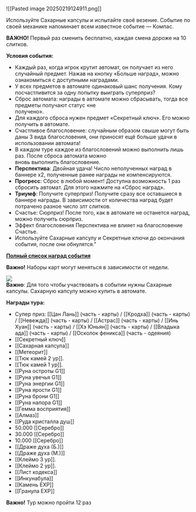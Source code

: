 ![[Pasted image 20250219124911.png]]

Используйте Сахарные капсулы и испытайте своё везение. Событие по своей механике напоминает всем известное событие — Компас.  
  
**ВАЖНО!** Первый раз сменить бесплатно, каждая смена дороже на 10 слитков.  
  
**Условия события:**  

- Каждый раз, когда игрок крутит автомат, он получает из него случайный предмет. Нажав на кнопку «Больше наград», можно ознакомиться с доступными наградами.
- У всех предметов в автомате одинаковый шанс получения. Кому посчастливится за одну попытку выиграть суперприз?
- Сброс автомата: награды в автомате можно сбрасывать, тогда все предметы получают статус «не  
    получено».
- Для каждого сброса нужен предмет «Секретный ключ». Его можно получить в автомате.
- Счастливое благословение: случайным образом свыше могут быть даны 3 вида благословения, они приносят ещё больше удачи в использовании автомата!
- В каждом туре каждое из благословений можно выполнить лишь раз. После сброса автомата можно  
    вновь выполнить благословение.
- **Перспектива**: Двойная удача! Число неполученных наград в баннере х2, полученные ранее награды не компенсируются.
- **Прогресс**: Сброс в любой момент! Доступна возможность 1 раз сбросить автомат. Для этого нажмите на «Сброс наград».
- **Триумф**: Получите суперприз! Получите сразу все оставшиеся в баннере награды. В зависимости от количества наград будет потрачено разное число злт слитков.
- Счастье: Сюрприз! После того, как в автомате не останется наград, можно получить сюрприз.
- Эффект благословения Перспектива не влияет на благословение Счастье.
- Используйте Сахарные капсулу и Секретные ключи до окончания события, после они обнулятся."

  
  
[**Полный список наград события**](https://infiplay.com/forum/thread/view?id=22342)  
  
**Важно!** Наборы карт могут меняться в зависимости от недели.


![](https://files.infiplay.com/upload/PWM_RU/TechRaboti/2023/07/YAjca_udachi_YAjca_udachi_2528.png)  
**Важно**: Для того чтобы участвовать в событии нужны Сахарные капсулы. Сахарную капсулу можно купить в автомате.  
  
**Награды тура:**  

- Супер приз: [[Цан Лань]] (часть - карты) / [[Кродха]] (часть - карты) / [[Невежда]] (часть - карты) / [[Астрас]] (часть - карты) / [[Инь Хуан]] (часть - карты) / [[Хэ Юньян]] (часть - карты) / [[Владыка ада]] (часть - карты) / [[Осколок феникса]] (часть - одеяния)
- [[Секретный ключ]]
- [[Сахарная капсула]]
- [[Метеорит]]
- [[Тюк камей 2 ур]].
- [[Тюк камей 1 ур]].
- [[Руна остроты G1]]
- [[Руна увечья G1]]
- [[Руна энергии G1]]
- [[Руна ярости G1]]
- [[Руна брони G1]]
- [[Руна напора G1]]
- [[Гемма восприятия]]
- [[Алмаз]]
- [[Руда кристалла душ]]
- 50.000 [[Серебро]]
- 30.000 [[Серебро]]
- 10.000 [[Серебро]]
- [[Драже духа (Б.)]]
- [[Драже духа (М.)]]
- [[Клеймо 3 ур]].
- [[Клеймо 2 ур]].
- [[Лист кодекса]]
- [[Инкунабула]]
- [[Камень EXP]]
- [[Гранула EXP]]

  
**Важно!** Тур можно пройти 12 раз